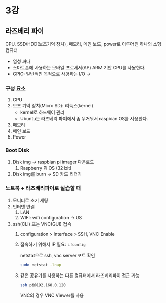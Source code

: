 # 3강

## 라즈베리 파이

CPU, SSD/HDD(보조기억 장치), 메모리, 메인 보드, power로 이루어진 하나의 소형 컴퓨터

- 엄청 싸다
- 스마트폰에 사용하는 모바일 프로세서(AP) ARM 기반 CPU를 사용한다.
- GPIO: 일반적인 목적으로 사용하는 I/O →

### 구성 요소

1. CPU
2. 보조 기억 장치(Micro SD): 리눅스(kernel)
    - kernel로 하드웨어 관리
    - Ubuntu는 라즈베리 파이에서 좀 무거워서 raspbian OS를 사용한다.
3. 메모리
4. 메인 보드
5. Power

### Boot Disk

1. Disk img → raspbian pi imager 다운로드  
    1. Raspberry Pi OS (32 bit)
2. Disk img를 burn → SD 카드 리더기 

### 노트북 + 라즈베리파이로 실습할 때

1. 모니터로 초기 세팅
2. 인터넷 연결
    1. LAN
    2. WIFI: wifi configuration → US
3. ssh(CLI) 또는 VNC(GUI) 접속
    1. configuration > Interface > SSH, VNC Enable
    2. 접속하기 위해서 IP 필요: `ifconfig`
        
        netstat으로 ssh, vnc server 포트 확인
        
        ```bash
        sudo netstat -lnap
        ```
        
    3. 같은 공유기를 사용하는 다른 컴퓨터에서 라즈베리파이 접근 가능 
        
        ```bash
        ssh pi@192.168.0.120
        ```
        
        VNC의 경우 VNC Viewer를 사용